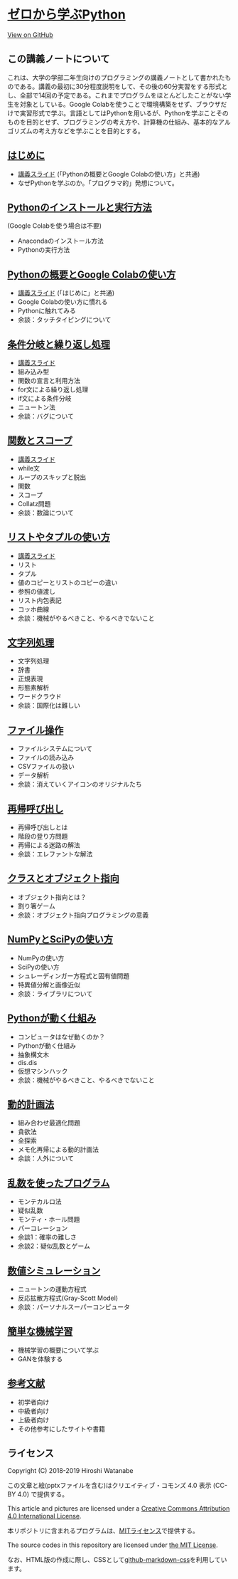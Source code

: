 # [ゼロから学ぶPython](https://kaityo256.github.io/python_zero/)

<a href="https://github.com/kaityo256/python_zero"> <div class="btn-square"><i class="fab fa-github"></i> View on GitHub</div></a>

## この講義ノートについて

これは、大学の学部二年生向けのプログラミングの講義ノートとして書かれたものである。講義の最初に30分程度説明をして、その後の60分実習をする形式とし、全部で14回の予定である。これまでプログラムをほとんどしたことがない学生を対象としている。Google Colabを使うことで環境構築をせず、ブラウザだけで実習形式で学ぶ。言語としてはPythonを用いるが、Pythonを学ぶことそのものを目的とせず、プログラミングの考え方や、計算機の仕組み、基本的なアルゴリズムの考え方などを学ぶことを目的とする。

## [はじめに](introduction/README.md)

* [講義スライド](https://speakerdeck.com/kaityo256/python-01) (「Pythonの概要とGoogle Colabの使い方」と共通)
* なぜPythonを学ぶのか。「プログラマ的」発想について。

## [Pythonのインストールと実行方法](install/README.md)

(Google Colabを使う場合は不要)

* Anacondaのインストール方法
* Pythonの実行方法

## [Pythonの概要とGoogle Colabの使い方](hello/README.md)

* [講義スライド](https://speakerdeck.com/kaityo256/python-01) (「はじめに」と共通)
* Google Colabの使い方に慣れる
* Pythonに触れてみる
* 余談：タッチタイピングについて

## [条件分岐と繰り返し処理](basic/README.md)

* [講義スライド](https://speakerdeck.com/kaityo256/python-02)
* 組み込み型
* 関数の宣言と利用方法
* for文による繰り返し処理
* if文による条件分岐
* ニュートン法
* 余談：バグについて

## [関数とスコープ](scope/README.md)

* [講義スライド](https://speakerdeck.com/kaityo256/python-03)
* while文
* ループのスキップと脱出
* 関数
* スコープ
* Collatz問題
* 余談：数論について

## [リストやタプルの使い方](list/README.md)

* [講義スライド](https://speakerdeck.com/kaityo256/python-04)
* リスト
* タプル
* 値のコピーとリストのコピーの違い
* 参照の値渡し
* リスト内包表記
* コッホ曲線
* 余談：機械がやるべきこと、やるべきでないこと

## [文字列処理](string/README.md)

* 文字列処理
* 辞書
* 正規表現
* 形態素解析
* ワードクラウド
* 余談：国際化は難しい

## [ファイル操作](file/README.md)

* ファイルシステムについて
* ファイルの読み込み
* CSVファイルの扱い
* データ解析
* 余談：消えていくアイコンのオリジナルたち

## [再帰呼び出し](recursion/README.md)

* 再帰呼び出しとは
* 階段の登り方問題
* 再帰による迷路の解法
* 余談：エレファントな解法

## [クラスとオブジェクト指向](class/README.md)

* オブジェクト指向とは？
* 割り箸ゲーム
* 余談：オブジェクト指向プログラミングの意義

## [NumPyとSciPyの使い方](numpy/README.md)

* NumPyの使い方
* SciPyの使い方
* シュレーディンガー方程式と固有値問題
* 特異値分解と画像近似
* 余談：ライブラリについて

## [Pythonが動く仕組み](howtowork/README.md)

* コンピュータはなぜ動くのか？
* Pythonが動く仕組み
* 抽象構文木
* dis.dis
* 仮想マシンハック
* 余談：機械がやるべきこと、やるべきでないこと

## [動的計画法](dp/README.md)

* 組み合わせ最適化問題
* 貪欲法
* 全探索
* メモ化再帰による動的計画法
* 余談：人外について

## [乱数を使ったプログラム](random/README.md)

* モンテカルロ法
* 疑似乱数
* モンティ・ホール問題
* パーコレーション
* 余談1：確率の難しさ
* 余談2：疑似乱数とゲーム

## [数値シミュレーション](simulation/README.md)

* ニュートンの運動方程式
* 反応拡散方程式(Gray-Scott Model)
* 余談：パーソナルスーパーコンピュータ

## [簡単な機械学習](gan/README.md)

* 機械学習の概要について学ぶ
* GANを体験する

## [参考文献](references/README.md)

* 初学者向け
* 中級者向け
* 上級者向け
* その他参考にしたサイトや書籍

## ライセンス

Copyright (C) 2018-2019 Hiroshi Watanabe

この文章と絵(pptxファイルを含む)はクリエイティブ・コモンズ 4.0 表示 (CC-BY 4.0)
で提供する。

This article and pictures are licensed under a [Creative Commons Attribution 4.0 International License](https://creativecommons.org/licenses/by/4.0/).

本リポジトリに含まれるプログラムは、[MITライセンス](https://opensource.org/licenses/MIT)で提供する。

The source codes in this repository are licensed under [the MIT License](https://opensource.org/licenses/MIT).

なお、HTML版の作成に際し、CSSとして[github-markdown-css](https://github.com/sindresorhus/github-markdown-css)を利用しています。
